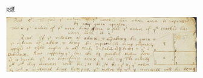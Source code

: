 [pdf](https://github.com/dandavison/mathematics/raw/master/mathematics.pdf)

![](img/newton-october-1666-tract-ftc.png)
